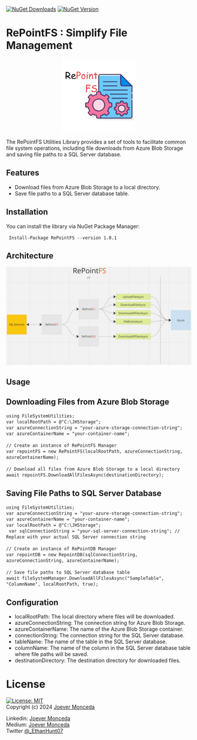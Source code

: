 [![NuGet Downloads](https://img.shields.io/nuget/dt/RePointFS.svg)](https://github.com/Ethan0007/RePointFS)
[![NuGet Version](https://img.shields.io/nuget/v/RePointFS.svg)](https://github.com/Ethan0007/RePointFS)

# RePointFS : Simplify File Management
<p style="text-align: center;" align="center">
 <img width="200" src="https://github.com/Ethan0007/RePointFS/blob/development/Images/RePointFS.png" alt="RePoint">
</p>

The RePointFS Utilities Library provides a set of tools to facilitate common file system operations, including file downloads from Azure Blob Storage and saving file paths to a SQL Server database.

## Features
  - Download files from Azure Blob Storage to a local directory.
  - Save file paths to a SQL Server database table.

## Installation
You can install the library via NuGet Package Manager:
```
 Install-Package RePointFS --version 1.0.1
```

## Architecture
<p style="text-align: center;" align="center">
 <img width="700" src="https://github.com/Ethan0007/RePointFS/blob/development/Images/RepointFS_Ark.png" alt="RePoint">
</p>

## Usage
## Downloading Files from Azure Blob Storage
```
using FileSystemUtilities;
var localRootPath = @"C:\JHStorage";
var azureConnectionString = "your-azure-storage-connection-string";
var azureContainerName = "your-container-name";

// Create an instance of RePointFS Manager
var repointFS = new RePointFS(localRootPath, azureConnectionString, azureContainerName);

// Download all files from Azure Blob Storage to a local directory
await repointFS.DownloadAllFilesAsync(destinationDirectory);
```

## Saving File Paths to SQL Server Database
```
using FileSystemUtilities;
var azureConnectionString = "your-azure-storage-connection-string";
var azureContainerName = "your-container-name";
var localRootPath = @"C:\JHStorage";
 var sqlConnectionString = "your-sql-server-connection-string"; // Replace with your actual SQL Server connection string

// Create an instance of RePointDB Manager
var repointDB = new RepointDB(sqlConnectionString, azureConnectionString, azureContainerName);

// Save file paths to SQL Server database table
await fileSystemManager.DownloadAllFilesAsync("SampleTable", "ColumnName", localRootPath, true);
```

## Configuration
  - localRootPath: The local directory where files will be downloaded.
  - azureConnectionString: The connection string for Azure Blob Storage.
  - azureContainerName: The name of the Azure Blob Storage container.
  - connectionString: The connection string for the SQL Server database.
  - tableName: The name of the table in the SQL Server database.
  - columnName: The name of the column in the SQL Server database table where file paths will be saved.
  - destinationDirectory: The destination directory for downloaded files.

# License 
  [![License: MIT](https://img.shields.io/badge/License-MIT-yellow.svg)](https://opensource.org/licenses/MIT)  
  Copyright (c) 2024 [Joever Monceda](https://github.com/Ethan0007)

Linkedin: [Joever Monceda](https://www.linkedin.com/in/joever-monceda-55242779/)  
  Medium: [Joever Monceda](https://medium.com/@joever.monceda/new-net-core-vuejs-vuex-router-webpack-starter-kit-e94b6fdb7481)  
  Twitter [@_EthanHunt07](https://twitter.com/_EthanHunt07)  
